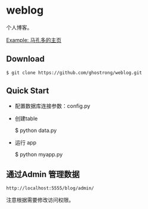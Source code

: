 weblog
======

个人博客。

[Example: 马孔多的主页](http://makongduo.tk)

Download
--------
    $ git clone https://github.com/ghostrong/weblog.git

Quick Start
-----------

- 配置数据库连接参数：config.py
- 创建table

    $ python data.py
- 运行 app

    $ python myapp.py

通过Admin 管理数据
------------------

    http://localhost:5555/blog/admin/

注意根据需要修改访问权限。





